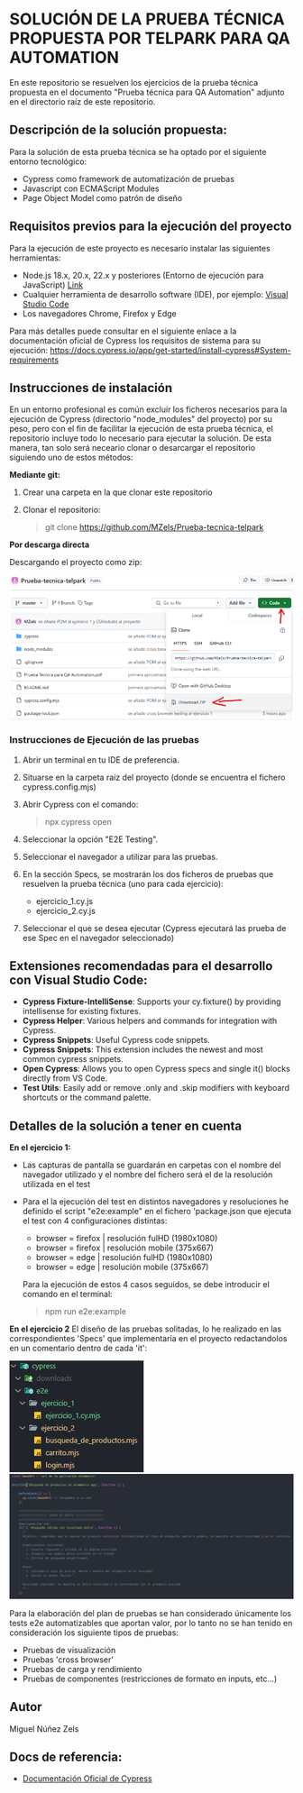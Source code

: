 # SOLUCIÓN DE LA PRUEBA TÉCNICA PROPUESTA POR TELPARK PARA QA AUTOMATION

En este repositorio se resuelven los ejercicios de la prueba técnica propuesta en el documento "Prueba técnica para QA Automation" adjunto en el directorio raíz de este repositorio.

## Descripción de la solución propuesta:

Para la solución de esta prueba técnica se ha optado por el siguiente entorno tecnológico:

* Cypress como framework de automatización de pruebas
* Javascript con ECMAScript Modules
* Page Object Model como patrón de diseño

## Requisitos previos para la ejecución del proyecto

Para la ejecución de este proyecto es necesario instalar las siguientes herramientas:

* Node.js 18.x, 20.x, 22.x y posteriores (Entorno de ejecución para JavaScript) [Link](https://nodejs.org/)
* Cualquier herramienta de desarrollo software (IDE), por ejemplo: [Visual Studio Code](https://code.visualstudio.com/Download)
* Los navegadores Chrome, Firefox y Edge

Para más detalles puede consultar en el siguiente enlace a la documentación oficial de Cypress los requisitos de sistema para su ejecución:
https://docs.cypress.io/app/get-started/install-cypress#System-requirements

## Instrucciones de instalación

En un entorno profesional es común excluír los ficheros necesarios para la ejecución de Cypress (directorio "node_modules" del proyecto) por su peso, pero con el fin de facilitar la ejecución de esta prueba técnica, el repositorio incluye todo lo necesario para ejecutar la solución. De esta manera, tan solo será neceario clonar o desarcargar el repositorio siguiendo uno de estos métodos:

**Mediante git:**

1. Crear una carpeta en la que clonar este repositorio
2. Clonar el repositorio: 

    > git clone https://github.com/MZels/Prueba-tecnica-telpark

**Por descarga directa**

Descargando el proyecto como zip:

![Descargar zip del proyecto](https://github.com/MZels/Prueba-tecnica-telpark/blob/master/captura_download_zip.png?raw=true)

### Instrucciones de Ejecución de las pruebas

1. Abrir un terminal en tu IDE de preferencia.
2. Situarse en la carpeta raíz del proyecto (donde se encuentra el fichero cypress.config.mjs)
3. Abrir Cypress con el comando:

    > npx cypress open
   
4. Seleccionar la opción "E2E Testing".
5. Seleccionar el navegador a utilizar para las pruebas.
6. En la sección Specs, se mostrarán los dos ficheros de pruebas que resuelven la prueba técnica (uno para cada ejercicio):

    * ejercicio_1.cy.js
    * ejercicio_2.cy.js
   
7. Seleccionar el que se desea ejecutar (Cypress ejecutará las prueba de ese Spec en el navegador seleccionado)

## Extensiones recomendadas para el desarrollo con Visual Studio Code:

* **Cypress Fixture-IntelliSense**: Supports your cy.fixture() by providing intellisense for existing fixtures.
* **Cypress Helper**: Various helpers and commands for integration with Cypress.
* **Cypress Snippets**: Useful Cypress code snippets.
* **Cypress Snippets**: This extension includes the newest and most common cypress snippets.
* **Open Cypress**: Allows you to open Cypress specs and single it() blocks directly from VS Code.
* **Test Utils**: Easily add or remove .only and .skip modifiers with keyboard shortcuts or the command palette.


## Detalles de la solución a tener en cuenta

**En el ejercicio 1:**

* Las capturas de pantalla se guardarán en carpetas con el nombre del navegador utilizado y el nombre del fichero será el de la resolución utilizada en el test

* Para el la ejecución del test en distintos navegadores y resoluciones he definido el script "e2e:example" en el fichero 'package.json que ejecuta el test con 4 configuraciones distintas:

    - browser = firefox | resolución fulHD (1980x1080)
    - browser = firefox | resolución mobile (375x667)
    - browser = edge | resolución fulHD (1980x1080)
    - browser = edge | resolución mobile (375x667)

    Para la ejecución de estos 4 casos seguidos, se debe introducir el comando en el terminal:
    > npm run e2e:example

**En el ejercicio 2**
El diseño de las pruebas solitadas, lo he realizado en las correspondientes 'Specs' que implementaría en el proyecto redactandolos en un comentario dentro de cada 'it':

![specs para el ejercicio 2](https://github.com/MZels/Prueba-tecnica-telpark/blob/master/capturas/estructura_specs.png?raw=true)
![ejemplo de spec del ejercicio 2](https://github.com/MZels/Prueba-tecnica-telpark/blob/master/capturas/ejemplo_spec.png?raw=true)

Para la elaboración del plan de pruebas se han considerado únicamente los tests e2e automatizables que aportan valor, por lo tanto no se han tenido en consideración los siguiente tipos de pruebas:

* Pruebas de visualización
* Pruebas 'cross browser'
* Pruebas de carga y rendimiento
* Pruebas de componentes (restricciones de formato en inputs, etc...)

## Autor

Miguel Núñez Zels

## Docs de referencia:

* [Documentación Oficial de Cypress](https://docs.cypress.io/guides)
